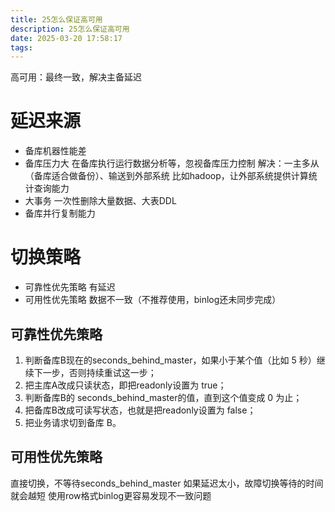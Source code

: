 ```yaml
---
title: 25怎么保证高可用
description: 25怎么保证高可用
date: 2025-03-20 17:58:17
tags:
---
```

高可用：最终一致，解决主备延迟

# 延迟来源 
- 备库机器性能差
- 备库压力大
在备库执行运行数据分析等，忽视备库压力控制
解决：一主多从（备库适合做备份）、输送到外部系统 比如hadoop，让外部系统提供计算统计查询能力
- 大事务
一次性删除大量数据、大表DDL
- 备库并行复制能力

# 切换策略
- 可靠性优先策略
有延迟
- 可用性优先策略
数据不一致（不推荐使用，binlog还未同步完成）
## 可靠性优先策略
1. 判断备库B现在的seconds_behind_master，如果小于某个值（比如 5 秒）继续下一步，否则持续重试这一步；
2. 把主库A改成只读状态，即把readonly设置为 true；
3. 判断备库B的 seconds_behind_master的值，直到这个值变成 0 为止；
4. 把备库B改成可读写状态，也就是把readonly设置为 false；
5. 把业务请求切到备库 B。
## 可用性优先策略
直接切换，不等待seconds_behind_master
如果延迟太小，故障切换等待的时间就会越短
使用row格式binlog更容易发现不一致问题



